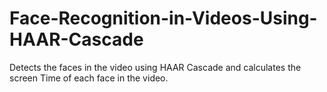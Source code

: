 # Face-Recognition-in-Videos-Using-HAAR-Cascade

Detects the faces in the video using HAAR Cascade and calculates the screen Time of each face in the video.
